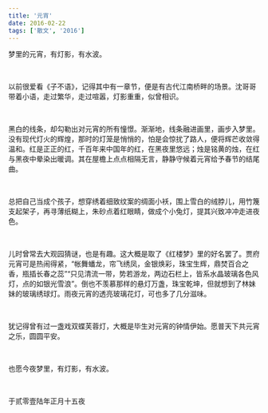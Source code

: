 ```yaml
---
title: '元宵'
date: 2016-02-22
tags: ['散文', '2016']
---
```


梦里的元宵，有灯影，有水波。

<br/>

以前很爱看《子不语》，记得其中有一章节，便是有古代江南桥畔的场景。沈哥哥带着小语，走过繁华，走过喧嚣，灯影重重，似曾相识。

<br/>

黑白的线条，却勾勒出对元宵的所有憧憬。渐渐地，线条融进画里，画步入梦里。没有现代灯火的辉煌，那时的灯笼是悄悄的，怕是会惊扰了路人，便将辉芒收敛得温和。红是正正的红，千百年来中国年的红，在黑夜里悠远；烛是铭黄的烛，在红与黑夜中晕染出暖调。其在屋檐上点点相隔无言，静静守候着元宵给予春节的结尾曲。

<br/>

总把自己当成个孩子，想穿绣着细致纹案的绸面小袄，围上雪白的绒脖儿，用竹篾支起架子，再寻薄纸糊上，朱砂点着红眼睛，做成个小兔灯，提其兴致冲冲走进夜色。

<br/>

儿时曾常去大观园猜谜，也是有趣。这大概是取了《红楼梦》里的好名罢了。贾府元宵可是热闹得紧，“帐舞蟠龙，帘飞绣凤，金银焕彩，珠宝生辉，鼎焚百合之香，瓶插长春之蕊”“只见清流一带，势若游龙，两边石栏上，皆系水晶玻璃各色风灯，点的如银光雪浪”。倒也不羡慕那样的悬灯万盏，珠宝乾坤，但就想到了林妹妹的玻璃绣球灯。雨夜元宵的透亮玻璃花灯，可也多了几分滋味。

<br/>

犹记得曾有过一盏戏双蝶芙蓉灯，大概是毕生对元宵的钟情伊始。愿普天下共元宵之乐，圆圆平安。

<br/>

也愿今夜梦里，有灯影，有水波。

<br/>

于贰零壹陆年正月十五夜

<br/>
